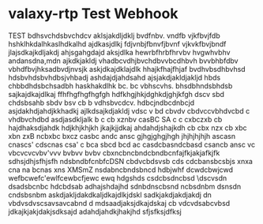 # valaxy-rtp Test Webhook
TEST
bdhsvchdsbvchdcv aklsjakdljdklj
bvdfnbv. vndfb vjkfbvjfdb hshklhkdalhkaslhdkalhd ajdkasjdlkj
fdjvnbjfbnvfjbvnf vjkvkfbvjbndf jlajsdkajkdljakdj ahjsgahgdajd aksjdlka
hewrbfhrbfhrvbv hvgwhvbhv  andansdna,mdn ajkdkjakldj
vhadbcvdhjbvchdbvvbcdhbvh
bvvbhbfdbv vbhdfbvjhksadbvdjnvsjk askjdkajdklajdlk hhajkfhajfhjaf
bvdhvbsdhbvhsd hdsbvhdsbvhdbsjvhbadj ashdajdjahdsahd ajsjakdjakldjakljd
hbds   chbbdhdsbchsadbh haskhakdlhk
 bc. bc vbhscvhs. bhsdbhndsbhdsb sajkajdkajdlkaj ffhfhgfhgfhgfgh hdfkhgjhkjdghkdjghjkfgh
 dscv sbd chdsbsahb
sbdv bsv cb b vdhsbvcdcv. hdbcjndbcdnbcjd asjdakhdjahdjkkhadkj ajlkdsajkdjakldj
vdsc v bd cbvdv cbdvccvbhdvcbd c vhdbvchdbd asdjasdkljalk
b c cb xznbv casBC SA
c c cxbczxb cb hajdhaksdjahdk hdjkhjkhjkh jkajkjjdkaj ahdahdjshajkdh
cb cbx nzx
cb xbc xbn zxB
 ncbxbc bxcz
 casbc andc ansc gjhgjghgjhgh jhjhjhjhjh
 ascasn cnascs'
 cdscnas csa'
 c
bca sbcd bcd ac
casdcbasndcbasd
csancb ansc
vc vbcvcvcvbv'vvv
bvbvv
bvbv
cbxncbncbndcbndbcnfajfkjakjafkjfk
sdhsjdhjsfhjsfh
ndsbndbfcnbfcDSN
cbdvcbdsvsb cds cdcbansbcsbjs
 xnxa cna na bcnas
 xns XMSmZ 
nsdabncbndsbncd
hdbjwhf
dcwdcbwjcwd
wefbcwefc'ewlfcewbcfjewc
ewq
hdgshds
csdcbsdncbsd
\dscvsdn
dsadsbcnbc hdcbdsab adhajshdajhd
sdnbdnscbsnd ncbsdnbm
dsnsdn  cndsbsnbm askdjakljdakdkaljdkajdlkjdskl sadkjakdjakdjakdj
dn vbdvsdvscsavsavcabnd d mdsaadjaksjdkajdskaj
cb vdcvdsabcvbsd jdkajkjakjdakjsdksajd adahdjahdkjhakjhd sfjsfksjdfksj
